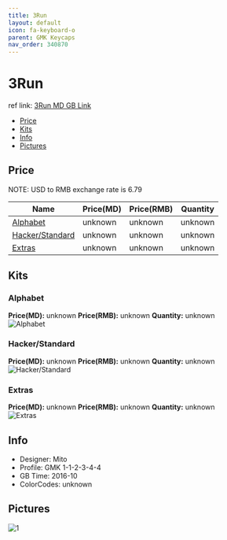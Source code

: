 ```yaml
---
title: 3Run
layout: default
icon: fa-keyboard-o
parent: GMK Keycaps
nav_order: 340870
---
```


# 3Run

ref link: [3Run MD GB Link](https://www.massdrop.com/buy/gmk-3run-keycap-set)

* [Price](#price)
* [Kits](#kits)
* [Info](#info)
* [Pictures](#pictures)


## Price  
NOTE: USD to RMB exchange rate is 6.79

| Name          | Price(MD)    |  Price(RMB) | Quantity |
| ------------- | ------------ |  ---------- | -------- |
|[Alphabet](#alphabet)|unknown|unknown|unknown|
|[Hacker/Standard](#hacker/standard)|unknown|unknown|unknown|
|[Extras](#extras)|unknown|unknown|unknown|


## Kits
### Alphabet
**Price(MD):** unknown    **Price(RMB):** unknown    **Quantity:** unknown  
<img src="{{ 'assets/images/gmk-keycaps/3run/kits_pics/alphabet.jpeg' | relative_url }}" alt="Alphabet" class="image featured">

### Hacker/Standard
**Price(MD):** unknown    **Price(RMB):** unknown    **Quantity:** unknown  
<img src="{{ 'assets/images/gmk-keycaps/3run/kits_pics/hacker-standard.png' | relative_url }}" alt="Hacker/Standard" class="image featured">

### Extras
**Price(MD):** unknown    **Price(RMB):** unknown    **Quantity:** unknown  
<img src="{{ 'assets/images/gmk-keycaps/3run/kits_pics/extras.jpeg' | relative_url }}" alt="Extras" class="image featured">


## Info
* Designer: Mito
* Profile: GMK 1-1-2-3-4-4
* GB Time: 2016-10
* ColorCodes: unknown


## Pictures
<img src="{{ 'assets/images/gmk-keycaps/3run/rendering_pics/1.jpg' | relative_url }}" alt="1" class="image featured">
